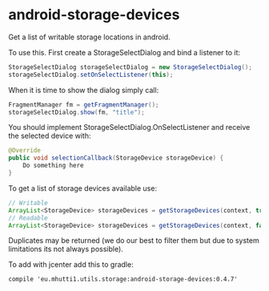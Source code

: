 # android-storage-devices
Get a list of writable storage locations in android.

To use this. First create a StorageSelectDialog and bind a listener to it:

```Java
StorageSelectDialog storageSelectDialog = new StorageSelectDialog();
storageSelectDialog.setOnSelectListener(this);
```

When it is time to show the dialog simply call:
```Java
FragmentManager fm = getFragmentManager();
storageSelectDialog.show(fm, "title");
```

You should implement StorageSelectDialog.OnSelectListener and receive the selected device with:

```Java
@Override
public void selectionCallback(StorageDevice storageDevice) {
	Do something here
}

```
To get a list of storage devices available use:

```Java
// Writable
ArrayList<StorageDevice> storageDevices = getStorageDevices(context, true);
// Readable
ArrayList<StorageDevice> storageDevices = getStorageDevices(context, false);
```
Duplicates may be returned (we do our best to filter them but due to system limitations its not always possible).


To add with jcenter add this to gradle:

```Gradle
compile 'eu.mhutti1.utils.storage:android-storage-devices:0.4.7'
```
